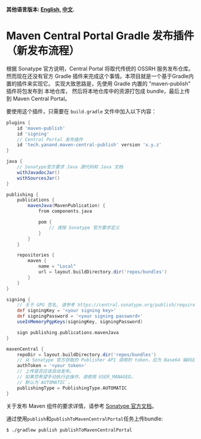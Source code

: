 **其他语言版本: [English](README.md), [中文](README_zh.md).**

# Maven Central Portal Gradle 发布插件（新发布流程）

根据 Sonatype 官方说明，Central Portal 将取代传统的 OSSRH 服务发布仓库。
然而现在还没有官方 Gradle 插件来完成这个事情。本项目就是一个基于Gradle内置的插件来实现它。
实现大致思路是，先使用 Gradle 内置的 "maven-publish" 插件将包发布到 本地仓库，
然后将本地仓库中的资源打包成 bundle，最后上传到 Maven Central Portal。

要使用这个插件，只需要在 `build.gradle` 文件中加入以下内容：

```groovy
plugins {
    id 'maven-publish'
    id 'signing'
    // Central Portal 发布插件
    id 'tech.yanand.maven-central-publish' version 'x.y.z'
}

java {
    // Sonatype官方要求 Java 源代码和 Java 文档
    withJavadocJar()
    withSourcesJar()
}

publishing {
    publications {
        mavenJava(MavenPublication) {
            from components.java

            pom {
                // 请按 Sonatype 官方要求定义
            }
        }
    }

    repositories {
        maven {
            name = "Local"
            url = layout.buildDirectory.dir('repos/bundles')
        }
    }
}

signing {
    // 关于 GPG 签名, 请参考 https://central.sonatype.org/publish/requirements/gpg/
    def signingKey = '<your signing key>'
    def signingPassword = '<your signing password>'
    useInMemoryPgpKeys(signingKey, signingPassword)

    sign publishing.publications.mavenJava
}

mavenCentral {
    repoDir = layout.buildDirectory.dir('repos/bundles')
    // 从 Sonatype 官方获取的 Publisher API 调用的 token，应为 Base64 编码后的 username:password
    authToken = '<your token>'
    // 上传是否应该自动发布。
    // 如果您希望手动执行此操作，请使用 USER_MANAGED。
    // 默认为`AUTOMATIC`。
    publishingType = PublishingType.AUTOMATIC
}
```

关于发布 Maven 组件的要求详情，请参考 [Sonatype 官方文档](https://central.sonatype.org/publish/requirements/)。

通过使用`publish`和`publishToMavenCentralPortal`任务上传bundle:

```shell
$ ./gradlew publish publishToMavenCentralPortal
```